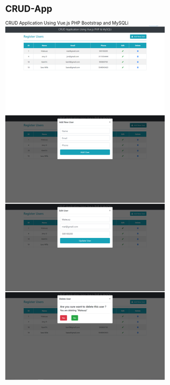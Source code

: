# CRUD-App

CRUD Application Using Vue.js PHP Bootstrap and MySQLi 
![](imgcrud/crud1.png)
![](imgcrud/crud2.png)
![](imgcrud/crud3.png)
![](imgcrud/crud4.png)
